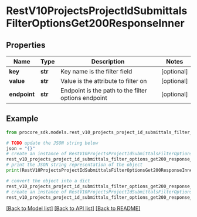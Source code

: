 # RestV10ProjectsProjectIdSubmittalsFilterOptionsGet200ResponseInner


## Properties

Name | Type | Description | Notes
------------ | ------------- | ------------- | -------------
**key** | **str** | Key name is the filter field | [optional] 
**value** | **str** | Value is the attribute to filter on | [optional] 
**endpoint** | **str** | Endpoint is the path to the filter options endpoint | [optional] 

## Example

```python
from procore_sdk.models.rest_v10_projects_project_id_submittals_filter_options_get200_response_inner import RestV10ProjectsProjectIdSubmittalsFilterOptionsGet200ResponseInner

# TODO update the JSON string below
json = "{}"
# create an instance of RestV10ProjectsProjectIdSubmittalsFilterOptionsGet200ResponseInner from a JSON string
rest_v10_projects_project_id_submittals_filter_options_get200_response_inner_instance = RestV10ProjectsProjectIdSubmittalsFilterOptionsGet200ResponseInner.from_json(json)
# print the JSON string representation of the object
print(RestV10ProjectsProjectIdSubmittalsFilterOptionsGet200ResponseInner.to_json())

# convert the object into a dict
rest_v10_projects_project_id_submittals_filter_options_get200_response_inner_dict = rest_v10_projects_project_id_submittals_filter_options_get200_response_inner_instance.to_dict()
# create an instance of RestV10ProjectsProjectIdSubmittalsFilterOptionsGet200ResponseInner from a dict
rest_v10_projects_project_id_submittals_filter_options_get200_response_inner_from_dict = RestV10ProjectsProjectIdSubmittalsFilterOptionsGet200ResponseInner.from_dict(rest_v10_projects_project_id_submittals_filter_options_get200_response_inner_dict)
```
[[Back to Model list]](../README.md#documentation-for-models) [[Back to API list]](../README.md#documentation-for-api-endpoints) [[Back to README]](../README.md)


